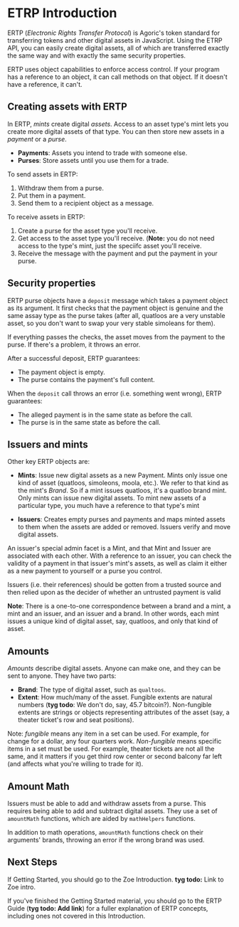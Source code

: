 # ETRP Introduction

ERTP (*Electronic Rights Transfer Protocol*) is Agoric's token
standard for transferring tokens and other digital assets in
JavaScript. Using the ETRP API, you can easily create digital assets,
all of which are transferred exactly the same way and with exactly the
same security properties. 

ERTP uses object capabilities to enforce access control. If your
program has a reference to an object, it can call methods on that
object. If it doesn't have a reference, it can't. 

## Creating assets with ERTP

In ERTP, *mints* create digital *assets*. Access to an asset type's
mint lets you create more digital assets of that type. You can then
store new assets in a *payment* or a *purse*. 
- **Payments**: Assets you intend to trade with someone else.
- **Purses**: Store assets until you use them for a trade.

To send assets in ERTP:
1. Withdraw them from a purse.
2. Put them in a payment.
3. Send them to a recipient object as a message.

To receive assets in ERTP:
1. Create a purse for the asset type you'll receive.
2. Get access to the asset type you'll receive. (**Note:** you
do not need access to the type's mint, just the speciifc asset you'll 
receive. 
3. Receive the message with the payment and put the payment in
your purse.

## Security properties

ERTP purse objects have a `deposit` message which takes a payment
object as its argument. It first checks that the payment object is
genuine and the same assay type as the purse takes (after all,
quatloos are a very unstable asset, so you don't want to swap your
very stable simoleans for them). 

If everything passes the checks, the asset moves from the payment to
the purse. If there's a problem, it throws an error.

After a successful deposit, ERTP guarantees:
- The payment object is empty.
- The purse contains the payment's full content.

When the `deposit` call throws an error (i.e. something went wrong),
ERTP guarantees: 
- The alleged payment is in the same state as before the call.
- The purse is in the same state as before the call.

## Issuers and mints

Other key ERTP objects are:

- **Mints**: Issue new digital assets as a new Payment. Mints only
issue one kind of asset (quatloos, simoleons, moola, etc.). We refer to
that kind as the mint's *Brand*. So if a mint issues quatloos, it's a
quatloo brand mint.  Only mints can issue new digital assets. To mint
new assets of a particular type, you much have a reference to that
type's mint 

- **Issuers**: Creates empty purses and payments and maps minted
 assets to them when the assets are added or removed. 
 Issuers verify and move digital assets.

An issuer's special admin facet is a Mint, and that Mint and Issuer are
 associated with each other. With a reference to an issuer, you can
 check the validity of a payment in that issuer's mint's assets, as
 well as claim it either as a new payment to yourself or a purse you
 control. 

Issuers (i.e. their references) should be gotten from a trusted source
and then relied upon as the decider of whether an untrusted payment is
valid  

**Note**: There is a one-to-one correspondence between a brand and a
  mint, a mint and an issuer, and an issuer and a brand. In other
  words, each mint issues a unique kind of digital asset, say,
  quatloos, and only that kind of asset.

## Amounts

*Amounts* describe digital assets. Anyone can make one, and they can
 be sent to anyone. They have two parts:
- **Brand**: The type of digital asset, such as `qualtoos`.
- **Extent**: How much/many of the asset. Fungible extents are natural
  numbers (**tyg todo**: We don't do, say, 45.7
  bitcoin?). Non-fungible extents are strings or objects representing
  attributes of the asset (say, a theater ticket's row and seat positions).

Note: *fungible* means any item in a set can be used. For example, for 
change for a dollar, any four quarters work. *Non-fungible* means
specific items in a set must be used. For  example, theater tickets
are not all the same, and it matters if you get third row center or
second balcony far left  (and affects what you're willing to trade for
it). 

## Amount Math

Issuers must be able to add and withdraw assets from a purse. This
requires being able to add and subtract digital assets. They use a set
of `amountMath` functions, which are aided by `mathHelpers` functions.

In addition to math operations, `amountMath` functions check on their
arguments' brands, throwing an error if the wrong brand was used.

## Next Steps

If Getting Started, you should go to the Zoe Introduction. **tyg
todo:** Link to Zoe intro.

If you've finished the Getting Started material, you should go to the
ERTP Guide (**tyg todo: Add link**) for a fuller explanation of ERTP
concepts, including ones not covered in this Introduction. 
